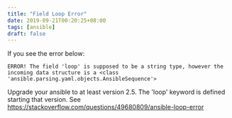 ```yaml
---
title: "Field Loop Error"
date: 2019-09-21T00:20:25+08:00
tags: [ansible]
draft: false
---
```


If you see the error below:

```
ERROR! The field 'loop' is supposed to be a string type, however the incoming data structure is a <class 'ansible.parsing.yaml.objects.AnsibleSequence'>
```

Upgrade your ansible to at least version 2.5. The 'loop' keyword is defined starting that version. See https://stackoverflow.com/questions/49680809/ansible-loop-error
